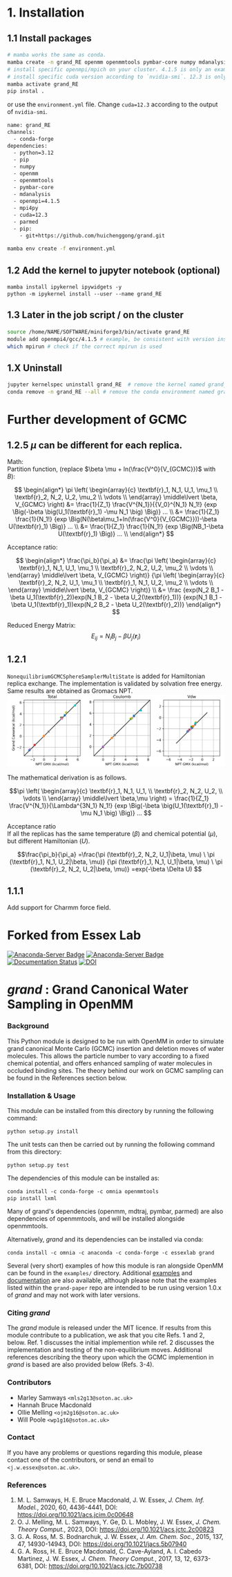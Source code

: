 # 1. Installation
## 1.1 Install packages
```bash
# mamba works the same as conda.
mamba create -n grand_RE openmm openmmtools pymbar-core numpy mdanalysis openmpi=4.1.5 mpi4py cuda=12.3 parmed
# install specific openmpi/mpich on your cluster. 4.1.5 is only an example
# install specific cuda version according to `nvidia-smi`. 12.3 is only an example
mamba activate grand_RE
pip instal .
```
or use the `environment.yml` file. Change `cuda=12.3` according to the output of `nvidia-smi`.
```ymal
name: grand_RE
channels:
  - conda-forge
dependencies:
  - python=3.12
  - pip
  - numpy
  - openmm
  - openmmtools
  - pymbar-core
  - mdanalysis
  - openmpi=4.1.5
  - mpi4py
  - cuda=12.3
  - parmed
  - pip:
    - git+https://github.com/huichenggong/grand.git
```
```bash
mamba env create -f environment.yml
```

## 1.2 Add the kernel to jupyter notebook (optional)
```
mamba install ipykernel ipywidgets -y
python -m ipykernel install --user --name grand_RE
```

## 1.3 Later in the job script / on the cluster
```bash
source /home/NAME/SOFTWARE/miniforge3/bin/activate grand_RE
module add openmpi4/gcc/4.1.5 # example, be consistent with version inside the conda env
which mpirun # check if the correct mpirun is used
```

## 1.X Uninstall
```bash
jupyter kernelspec uninstall grand_RE  # remove the kernel named grand_RE from jupyter notebook
conda remove -n grand_RE --all # remove the conda environment named grand_RE
```

# Further development of GCMC
## 1.2.5 $\mu$ can be different for each replica.  
Math:  
Partition function, (replace $\beta \mu + ln(\frac{V^0}{V_{GCMC}})$ with $B$):  

$$
\begin{align*}
\pi
\left(
\begin{array}{c} 
\textbf{r}_1, N_1, U_1, \mu_1 \\
\textbf{r}_2, N_2, U_2, \mu_2 \\
\vdots \\
\end{array} \middle\lvert \beta, V_{GCMC}
\right) 
&=
\frac{1}{Z_1}
\frac{V^{N_1}}{{V_0}^{N_1} N_1!}
{exp \Big(-\beta \big(U_1(\textbf{r}_1) -\mu N_1 \big) \Big)}
...  \\
&=
\frac{1}{Z_1}
\frac{1}{N_1!}
{exp \Big(N(\beta\mu_1+ln(\frac{V^0}{V_{GCMC}}))-\beta U(\textbf{r}_1) \Big)}
...  \\
&=
\frac{1}{Z_1}
\frac{1}{N_1!}
{exp \Big(NB_1-\beta U(\textbf{r}_1) \Big)}
...  \\
\end{align*}
$$

Acceptance ratio:

$$
\begin{align*}
\frac{\pi_b}{\pi_a}
&=
\frac{\pi
\left(
\begin{array}{c} 
\textbf{r}_1, N_1, U_1, \mu_1 \\
\textbf{r}_2, N_2, U_2, \mu_2 \\
\vdots \\
\end{array} \middle\lvert \beta, V_{GCMC}
\right)}
{\pi
\left(
\begin{array}{c} 
\textbf{r}_2, N_2, U_1, \mu_1 \\
\textbf{r}_1, N_1, U_2, \mu_2 \\
\vdots \\
\end{array} \middle\lvert \beta, V_{GCMC}
\right)} \\
&= \frac
{exp(N_2 B_1 - \beta U_1(\textbf{r}_2))exp(N_1 B_2 - \beta U_2(\textbf{r}_1))}
{exp(N_1 B_1 - \beta U_1(\textbf{r}_1))exp(N_2 B_2 - \beta U_2(\textbf{r}_2))}
\end{align*}
$$

Reduced Energy Matrix:
$$
E_{ij} = N_i B_j - \beta U_j(\textbf{r}_i)
$$

## 1.2.1
`NonequilibriumGCMCSphereSamplerMultiState` is added for Hamiltonian replica exchange. 
The implementation is validated by solvation free energy. 
Same results are obtained as Gromacs NPT.  
![Solvation_free_E](Figure/GC_vs_NPT.png)  

The mathematical derivation is as follows.  

$$\pi
\left(
\begin{array}{c} 
\textbf{r}_1, N_1, U_1, \\
\textbf{r}_2, N_2, U_2, \\
\vdots \\
\end{array} \middle\lvert \beta,\mu
\right) = 
\frac{1}{Z_1}
\frac{V^{N_1}}{\Lambda^{3N_1} N_1!}
{exp \Big(-\beta \big(U_1(\textbf{r}_1) -\mu N_1 \big) \Big)}
...
$$

Acceptance ratio  
If all the replicas has the same temperature ($\beta$) and chemical potential ($\mu$), 
but different Hamiltonian ($U$). 

$$\frac{\pi_b}{\pi_a}
=\frac{\pi (\textbf{r}_2, N_2, U_1|\beta, \mu) \ \pi (\textbf{r}_1, N_1, U_2|\beta, \mu)}
      {\pi (\textbf{r}_1, N_1, U_1|\beta, \mu) \ \pi (\textbf{r}_2, N_2, U_2|\beta, \mu)}
=exp(-\beta \Delta U)
$$

## 1.1.1
Add support for Charmm force field.

# Forked from Essex Lab 
[![Anaconda-Server Badge](https://anaconda.org/essexlab/grand/badges/version.svg)](https://anaconda.org/essexlab/grand)
[![Anaconda-Server Badge](https://anaconda.org/essexlab/grand/badges/downloads.svg)](https://anaconda.org/essexlab/grand)
[![Documentation Status](https://readthedocs.org/projects/grand/badge/?version=latest)](https://grand.readthedocs.io/en/latest/?badge=latest)
[![DOI](https://zenodo.org/badge/270705695.svg)](https://zenodo.org/badge/latestdoi/270705695)

# _grand_ : Grand Canonical Water Sampling in OpenMM

### Background

This Python module is designed to be run with OpenMM in order to simulate grand
canonical Monte Carlo (GCMC) insertion and deletion moves of water molecules.
This allows the particle number to vary according to a fixed chemical
potential, and offers enhanced sampling of water molecules in occluded
binding sites.
The theory behind our work on GCMC sampling can be found in the References
section below.

### Installation & Usage

This module can be installed from this directory by running the following
command:

```commandline
python setup.py install
```

The unit tests can then be carried out by running the following command from
this directory:
```commandline
python setup.py test
```

The dependencies of this module can be installed as:

```commandline
conda install -c conda-forge -c omnia openmmtools
pip install lxml
```
Many of grand's dependencies (openmm, mdtraj, pymbar, parmed) are also dependencies of 
openmmtools, and will be installed alongside openmmtools.

Alternatively, _grand_ and its dependencies can be installed via conda:
```commandline
conda install -c omnia -c anaconda -c conda-forge -c essexlab grand
```

Several (very short) examples of how this module is ran alongside OpenMM can be found in
the `examples/` directory.
Additional [examples](https://github.com/essex-lab/grand-paper) and 
[documentation](https://grand.readthedocs.io/en/latest/) are also available, although please note that the examples listed within the `grand-paper` repo are intended to be run using version 1.0.x of _grand_ and may not work with later versions.

### Citing _grand_

The _grand_ module is released under the MIT licence. If results from this
module contribute to a publication, we ask that you cite Refs. 1 and 2, below.
Ref. 1 discusses the initial implemention while ref. 2 discusses the implementation
and testing of the non-equilibrium moves.
Additional references describing the theory upon which the GCMC implemention
in _grand_ is based are also provided below (Refs. 3-4).

### Contributors

- Marley Samways `<mls2g13@soton.ac.uk>`
- Hannah Bruce Macdonald
- Ollie Melling `<ojm2g16@soton.ac.uk>`
- Will Poole `<wp1g16@soton.ac.uk>`

### Contact

If you have any problems or questions regarding this module, please contact
one of the contributors, or send an email to `<j.w.essex@soton.ac.uk>`.

### References

1. M. L. Samways, H. E. Bruce Macdonald, J. W. Essex, _J. Chem. Inf. Model._,
2020, 60, 4436-4441, DOI: https://doi.org/10.1021/acs.jcim.0c00648
2. O. J. Melling, M. L. Samways, Y. Ge, D. L. Mobley, J. W. Essex, _J. Chem. Theory Comput._, 2023,
DOI: https://doi.org/10.1021/acs.jctc.2c00823
3. G. A. Ross, M. S. Bodnarchuk, J. W. Essex, _J. Am. Chem. Soc._, 2015,
137, 47, 14930-14943, DOI: https://doi.org/10.1021/jacs.5b07940
4. G. A. Ross, H. E. Bruce Macdonald, C. Cave-Ayland, A. I. Cabedo
Martinez, J. W. Essex, _J. Chem. Theory Comput._, 2017, 13, 12, 6373-6381, DOI:
https://doi.org/10.1021/acs.jctc.7b00738
